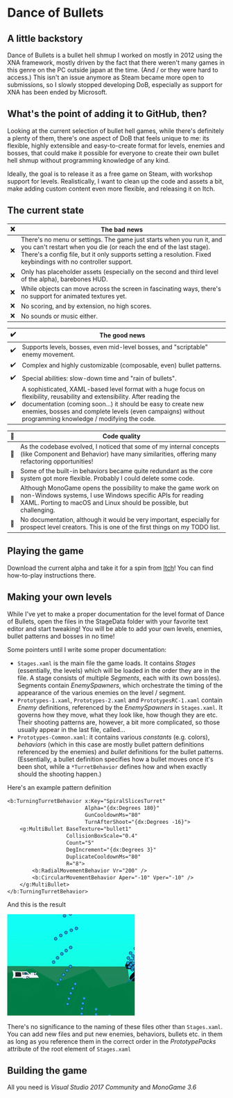 # Dance of Bullets

## A little backstory

Dance of Bullets is a bullet hell shmup I worked on mostly in 2012 using the XNA framework, mostly driven by the fact that there weren't many games in this genre on the PC outside japan at the time. (And / or they were hard to access.) This isn't an issue anymore as Steam became more open to submissions, so I slowly stopped developing DoB, especially as support for XNA has been ended by Microsoft.

## What's the point of adding it to GitHub, then?

Looking at the current selection of bullet hell games, while there's definitely a plenty of them, there's one aspect of DoB that feels unique to me: its flexible, highly extensible and easy-to-create format for levels, enemies and bosses, that could make it possible for everyone to create their own bullet hell shmup without programming knowledge of any kind.

Ideally, the goal is to release it as a free game on Steam, with workshop support for levels. Realistically, I want to clean up the code and assets a bit, make adding custom content even more flexible, and releasing it on Itch.

## The current state

:x: | The bad news
---|---
:x: | There's no menu or settings. The game just starts when you run it, and you can't restart when you die (or reach the end of the last stage). There's a config file, but it only supports setting a resolution. Fixed keybindings with no controller support.
:x: | Only has placeholder assets (especially on the second and third level of the alpha), barebones HUD.
:x: | While objects can move across the screen in fascinating ways, there's no support for animated textures yet.
:x: | No scoring, and by extension, no high scores.
:x: | No sounds or music either.

:heavy_check_mark: | The good news
---|---
:heavy_check_mark: | Supports levels, bosses, even mid-level bosses, and "scriptable" enemy movement.
:heavy_check_mark: | Complex and highly customizable (composable, even) bullet patterns.
:heavy_check_mark: | Special abilities: slow-down time and "rain of bullets".
:heavy_check_mark: | A sophisticated, XAML-based level format with a huge focus on flexibility, reusability and extensibility. After reading the documentation (coming soon...) it should be easy to create new enemies, bosses and complete levels (even campaigns) without programming knowledge / modifying the code.

:lipstick: | Code quality
---|---
:lipstick: | As the codebase evolved, I noticed that some of my internal concepts (like Component and Behavior) have many similarities, offering many refactoring opportunities!
:lipstick: | Some of the built-in behaviors became quite redundant as the core system got more flexible. Probably I could delete some code.
:lipstick: | Although MonoGame opens the possibility to make the game work on non-Windows systems, I use Windows specific APIs for reading XAML. Porting to macOS and Linux should be possible, but challenging.
:lipstick: | No documentation, although it would be very important, especially for prospect level creators. This is one of the first things on my TODO list.

## Playing the game

Download the current alpha and take it for a spin from [Itch](https://madve2.itch.io/dance-of-bullets)! You can find how-to-play instructions there.

## Making your own levels

While I've yet to make a proper documentation for the level format of Dance of Bullets, open the files in the StageData folder with your favorite text editor and start tweaking! You will be able to add your own levels, enemies, bullet patterns and bosses in no time! 

Some pointers until I write some proper documentation:

- `Stages.xaml` is the main file the game loads. It contains _Stages_ (essentially, the levels) which will be loaded in the order they are in the file. A stage consists of multiple _Segments_, each with its own boss(es). Segments contain _EnemySpawners_, which orchestrate the timing of the appearance of the various enemies on the level / segment.
- `Prototypes-1.xaml`, `Prototypes-2.xaml`​  and `PrototypesRC-1.xaml`​ contain _Enemy_ definitions, referenced by the _EnemySpawners_ in `Stages.xaml`. It governs how they move, what they look like, how though they are etc. Their shooting patterns are, however, a bit more complicated, so those usually appear in the last file, called...
- `Prototypes-Common.xaml`: it contains various _constants_ (e.g. colors), _behaviors_ (which in this case are mostly bullet pattern definitions referenced by the enemies) and _bullet_ definitions for the bullet patterns. (Essentially, a bullet definition specifies how a bullet moves once it's been shot, while a `*TurretBehavior` defines how and when exactly should the shooting happen.)

Here's an example pattern definition

```
<b:TurningTurretBehavior x:Key="SpiralSlicesTurret"
                         Alpha="{dx:Degrees 180}"
                         GunCooldownMs="80"
                         TurnAfterShoot="{dx:Degrees -16}">
    <g:MultiBullet BaseTexture="bullet1"
                   CollisionBoxScale="0.4"
                   Count="5"
                   DegIncrement="{dx:Degrees 3}"
                   DuplicateCooldownMs="80"
                   R="8">
        <b:RadialMovementBehavior Vr="200" />
        <b:CircularMovementBehavior Aper="-10" Vper="-10" />
    </g:MultiBullet>
</b:TurningTurretBehavior>
```

And this is the result

![Bullet pattern example](readme/pattern-example.gif)

There's no significance to the naming of these files other than `Stages.xaml`. You can add new files and put new enemies, behaviors, bullets etc. in them as long as you reference them in the correct order in the _PrototypePacks_ attribute of the root element of `Stages.xaml`

## Building the game

All you need is _Visual Studio 2017 Community_ and _MonoGame 3.6_